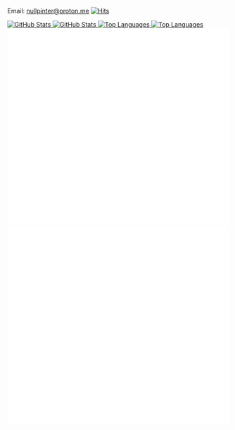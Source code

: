 Email: nullpinter@proton.me [![Hits](https://hits.seeyoufarm.com/api/count/incr/badge.svg?url=https%3A%2F%2Fgithub.com%2Fbaka-gourd&count_bg=%2379C83D&title_bg=%23555555&icon=&icon_color=%23E7E7E7&title=hits&edge_flat=false)](https://hits.seeyoufarm.com)


<a href="https://nptr.cc/#gh-dark-mode-only">
  <img src="https://github-readme-stats.vercel.app/api/?username=baka-gourd&layout=compact&theme=radical&hide_border=true&border_radius=20&bg_color=22282f&text_color=d2d7df&title_color=88b1e6" height=200 alt="GitHub Stats" />
</a>
<a href="https://nptr.cc/#gh-light-mode-only">
  <img src="https://github-readme-stats.vercel.app/api/?username=baka-gourd&layout=compact&border_radius=20" height=200 alt="GitHub Stats" />
</a>
<a href="https://nptr.cc/#gh-dark-mode-only">
  <img src="https://github-readme-stats.vercel.app/api/top-langs/?username=baka-gourd&layout=compact&theme=radical&hide_border=true&border_radius=20&bg_color=22282f&text_color=d2d7df&title_color=88b1e6" height=200 alt="Top Languages" />
</a>
<a href="https://nptr.cc/#gh-light-mode-only">
  <img src="https://github-readme-stats.vercel.app/api/top-langs/?username=baka-gourd&layout=compact&border_radius=20" height=200 alt="Top Languages" />
</a>

<a href="https://nptr.cc/#gh-dark-mode-only">
  <img alt="🦑" style="width: 100vw;" src="https://github.com/baka-gourd/baka-gourd/blob/master/metrics.col.dark.svg">
</a>
<a href="https://nptr.cc/#gh-light-mode-only">
  <img alt="🦑" style="width: 100vw;" src="https://github.com/baka-gourd/baka-gourd/blob/master/metrics.col.svg">
</a>
